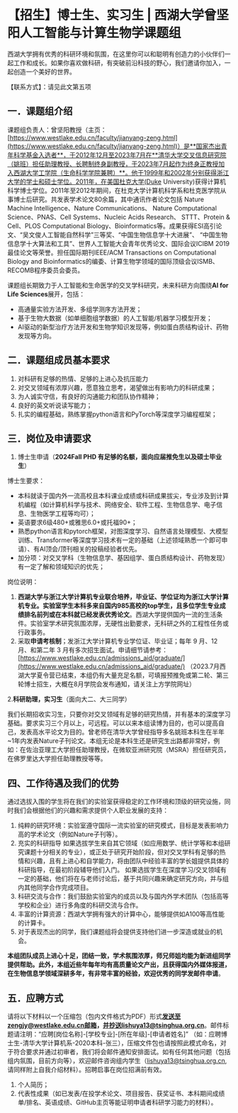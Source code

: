 # 【招生】博士生、实习生 | 西湖大学曾坚阳人工智能与计算生物学课题组

西湖大学拥有优秀的科研环境和氛围，在这里你可以和聪明有创造力的小伙伴们一起工作和成长。如果你喜欢做科研，有突破前沿科技的野心，我们邀请你加入，一起创造一个美好的世界。

【联系方式】：请见此文第五项

## 一．课题组介绍

课题组负责人：曾坚阳教授（主页：[https://www.westlake.edu.cn/faculty/jianyang-zeng.html](https://www.westlake.edu.cn/faculty/jianyang-zeng.html)）是**国家杰出青年科学基金入选者**，于2012年12月至2023年7月在**清华大学交叉信息研究院（姚班）担任助理教授、长聘制终身副教授，于2023年7月起作为终身正教授加入西湖大学工学院（生命科学学院兼聘）**。他于1999年和2002年分别获得浙江大学的学士和硕士学位。2011年，在美国杜克大学(Duke University)获得计算机科学博士学位。2011年至2012年期间，在杜克大学计算机科学系和杜克医学院从事博士后研究。共发表学术论文80余篇，其中通讯作者论文包括 Nature Machine Intelligence、Nature Communications、 Nature Computational Science、PNAS、Cell Systems、Nucleic Acids Research、 STTT、Protein & Cell、PLOS Computational Biology、Bioinformatics等。成果获得ESI高引论文、“吴文俊人工智能自然科学”三等奖、“中国生物信息学十大进展”、 “中国生物信息学十大算法和工具”、世界人工智能大会青年优秀论文、国际会议ICIBM 2019最佳论文等荣誉。担任国际期刊IEEE/ACM Transactions on Computational Biology and Bioinformatics的编委、计算生物学领域的国际顶级会议ISMB、RECOMB程序委员会委员。

课题组长期致力于人工智能和生命医学的交叉学科研究，未来科研方向围绕**AI for Life Sciences**展开，包括：
- 高通量实验方法开发、多组学测序方法开发；
- 基于生物大数据（如单细胞组学数据）的人工智能/机器学习模型开发；
- AI驱动的新型治疗方法开发和生物学知识发现等，例如蛋白质结构设计、药物发现等方向。

## 二．课题组成员基本要求

1. 对科研有足够的热情、足够的上进心及抗压能力
2. 对交叉领域有浓厚兴趣，愿意独立思考，渴望做出有影响力的科研成果；
3. 为人诚实守信，有良好的沟通能力和团队协作精神；
4. 良好的英文听说读写能力；
5. 扎实的编程基础，熟练掌握python语言和PyTorch等深度学习编程框架；

## 三．岗位及申请要求

1. 博士生申请（**2024Fall PHD 有足够的名额，面向应届推免生以及硕士毕业生**）

博士生要求：
- 本科就读于国内外一流高校且本科课业成绩或科研成果拔尖，专业涉及到计算机编程（如计算机科学与技术、网络安全、软件工程、生物信息学、电子信息、生物医学工程等均可）；
- 英语要求6级480+或雅思6.0+或托福90+；
- 熟悉python语言和pytorch框架，对图深度学习、自然语言处理模型、大模型训练、Transformer等深度学习技术有一定的基础（上述领域熟悉一个即可申请）、有AI顶会/顶刊相关的投稿经验者优先。
- 加分项：对交叉学科（生物信息学、基因组学、蛋白质结构设计、药物发现）有一定了解和领域知识的优先；

岗位说明：
1. **西湖大学与浙江大学计算机专业联合培养，毕业证、学位证均为浙江大学计算机专业。实验室学生本科多来自国内985高校的top学生，且多位学生专业成绩排名前列或在本科就已经发表优秀论文**。西湖大学提供国内一流的生活条件。实验室学术研究氛围浓厚，无硬性出勤要求，无科研之外的工程性任务或行政事务。
2. 采取**申请考核制**；发浙江大学计算机专业学位证、毕业证；每年 9 月、12 月、和第二年 3 月有多次招生面试。申请细节请参考：[https://www.westlake.edu.cn/admissions_aid/graduate/](https://www.westlake.edu.cn/admissions_aid/graduate/)
（2023.7月西湖大学夏令营已结束，本组仍有大量充足名额，可填报预推免或第二轮、第三轮博士招生，大概在8月学院会发布通知，请关注上方学院网址）

2.**科研助理，实习生**（面向大二、大三同学）

我们长期招收实习生，只要你对交叉领域有足够的研究热情，并有基本的深度学习基础。要求实习三个月以上，可远程。可以以来本组读博为目的，也可以提高自己，发表高水平论文为目的。曾老师在清华大学曾经指导多名姚班本科生在半年~1年内发表Nature子刊论文。本组无论是本科生还是研究生出路都非常好，例如：在佐治亚理工大学担任助理教授，在微软亚洲研究院（MSRA）担任研究员，在佛罗里达大学担任助理教授等等。

## 四、工作待遇及我们的优势

通过选拔入围的学生将在我们的实验室获得稳定的工作环境和顶级的研究设施，同时我们会根据他们的兴趣和需求提供个人职业发展的支持：

1. 纯粹的研究环境：实验室遵守国际一流实验室的研究模式，目标是发表影响力高的学术论文（例如Nature子刊等）。
2. 充实的科研指导
   如果选拔学生来自其它领域（如应用数学、统计学等和本组研究课题十分相关的专业），或正处于研究开始阶段，但对交叉学科有足够的热情和兴趣，且有上进心和自学能力，将由团队中经验丰富的学长姐提供具体的科研指导，在最初阶段辅导他们入门。
   如果选拔学生在深度学习/交叉领域有一定的基础，他们将在与老师讨论后，基于共同兴趣来确定研究方向，并与组内其他同学合作完成项目。
3. 科研交流与合作：我们鼓励实验室内的成员以及与国内外学术团队（包括高等学校和企业）进行多角度的科研交流与合作。
4. 丰富的计算资源：西湖大学拥有强大的计算中心，能够提供如A100等高性能的计算卡。
5. 对于表现杰出的同学，我们课题组将会提供支持他们进一步深造或就业的机会。

**本组团队成员上进心十足，团结一致，学术氛围浓厚，师兄师姐均能为新进组同学提供帮助。此外，本组近些年每年均有高质量论文产出，且获得国内外媒体报道，在生物信息学领域深耕多年，有非常丰富的经验，欢迎优秀的同学发邮件申请**。

## 五．应聘方式

请将以下材料以一个压缩包（包内文件格式为PDF）形式**发送至zengjy@westlake.edu.cn邮箱，并抄送lishuya13@tsinghua.org.cn**。邮件标题请注明：“应聘[岗位名称]-[学校专业]-[所在年级]-[申请者姓名]” （如：应聘博士生-清华大学计算机系-2020本科-张三），压缩文件包也请按照此模式命名，对于符合要求并通过初审者，我们将会邮件通知安排面试。如有任何其他问题（包括组内氛围，目前方向等），欢迎邮件咨询组内学生（lishuya13@tsinghua.org.cn, 请同样附上自我介绍材料）。招聘启事在岗位招满前有效。

1. 个人简历；
2. 代表性成果（如已发表/在投学术论文、项目报告、获奖证书、本科期间成绩单/排名、英语成绩、GitHub主页等能证明申请者科研学习能力的材料）。
